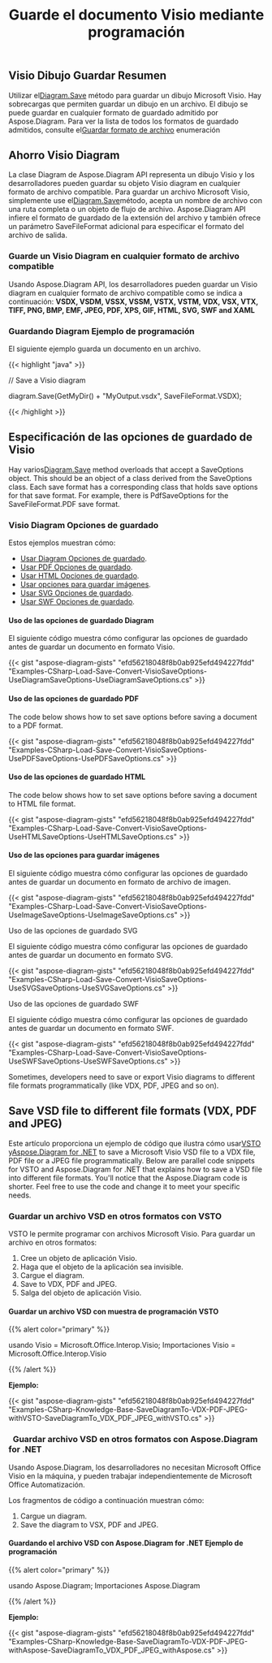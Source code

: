 ﻿---
title: Guarde el documento Visio mediante programación
linktitle: Guardar documento Visio
type: docs
weight: 30
url: /es/net/save-visio-document/
description: Esta página describe cómo guardar el documento Visio en un archivo, transmitir con la biblioteca Aspose.Diagram.
---
## **Visio Dibujo Guardar Resumen**
 Utilizar el[Diagram.Save]() método para guardar un dibujo Microsoft Visio. Hay sobrecargas que permiten guardar un dibujo en un archivo. El dibujo se puede guardar en cualquier formato de guardado admitido por Aspose.Diagram. Para ver la lista de todos los formatos de guardado admitidos, consulte el[Guardar formato de archivo]() enumeración
## **Ahorro Visio Diagram**
 La clase Diagram de Aspose.Diagram API representa un dibujo Visio y los desarrolladores pueden guardar su objeto Visio diagram en cualquier formato de archivo compatible. Para guardar un archivo Microsoft Visio, simplemente use el[Diagram.Save]()método, acepta un nombre de archivo con una ruta completa o un objeto de flujo de archivo. Aspose.Diagram API infiere el formato de guardado de la extensión del archivo y también ofrece un parámetro SaveFileFormat adicional para especificar el formato del archivo de salida.
### **Guarde un Visio Diagram en cualquier formato de archivo compatible**
Usando Aspose.Diagram API, los desarrolladores pueden guardar un Visio diagram en cualquier formato de archivo compatible como se indica a continuación:
**VSDX, VSDM, VSSX, VSSM, VSTX, VSTM, VDX, VSX, VTX, TIFF, PNG, BMP, EMF, JPEG, PDF, XPS, GIF, HTML, SVG, SWF and XAML**
### **Guardando Diagram Ejemplo de programación**
El siguiente ejemplo guarda un documento en un archivo.

{{< highlight "java" >}}

 // Save a Visio diagram

diagram.Save(GetMyDir() + "MyOutput.vsdx", SaveFileFormat.VSDX);

{{< /highlight >}}
## **Especificación de las opciones de guardado de Visio**
 Hay varios[Diagram.Save]() method overloads that accept a SaveOptions object. This should be an object of a class derived from the SaveOptions class. Each save format has a corresponding class that holds save options for that save format. For example, there is PdfSaveOptions for the SaveFileFormat.PDF save format.
### **Visio Diagram Opciones de guardado**
Estos ejemplos muestran cómo:

- [Usar Diagram Opciones de guardado](https://docs.aspose.com/diagram/net/save-visio-document/).
- [Usar PDF Opciones de guardado](https://docs.aspose.com/diagram/net/save-visio-document/).
- [Usar HTML Opciones de guardado](https://docs.aspose.com/diagram/net/save-visio-document/).
- [Usar opciones para guardar imágenes](https://docs.aspose.com/diagram/net/save-visio-document/).
- [Usar SVG Opciones de guardado](https://docs.aspose.com/diagram/net/save-visio-document/).
- [Usar SWF Opciones de guardado](https://docs.aspose.com/diagram/net/save-visio-document/).
#### **Uso de las opciones de guardado Diagram**
El siguiente código muestra cómo configurar las opciones de guardado antes de guardar un documento en formato Visio.

{{< gist "aspose-diagram-gists" "efd56218048f8b0ab925efd494227fdd" "Examples-CSharp-Load-Save-Convert-VisioSaveOptions-UseDiagramSaveOptions-UseDiagramSaveOptions.cs" >}}



#### **Uso de las opciones de guardado PDF**
The code below shows how to set save options before saving a document to a PDF format.

{{< gist "aspose-diagram-gists" "efd56218048f8b0ab925efd494227fdd" "Examples-CSharp-Load-Save-Convert-VisioSaveOptions-UsePDFSaveOptions-UsePDFSaveOptions.cs" >}}



#### **Uso de las opciones de guardado HTML**
The code below shows how to set save options before saving a document to HTML file format.

{{< gist "aspose-diagram-gists" "efd56218048f8b0ab925efd494227fdd" "Examples-CSharp-Load-Save-Convert-VisioSaveOptions-UseHTMLSaveOptions-UseHTMLSaveOptions.cs" >}}



#### **Uso de las opciones para guardar imágenes**
El siguiente código muestra cómo configurar las opciones de guardado antes de guardar un documento en formato de archivo de imagen.



{{< gist "aspose-diagram-gists" "efd56218048f8b0ab925efd494227fdd" "Examples-CSharp-Load-Save-Convert-VisioSaveOptions-UseImageSaveOptions-UseImageSaveOptions.cs" >}}


Uso de las opciones de guardado SVG

El siguiente código muestra cómo configurar las opciones de guardado antes de guardar un documento en formato SVG.

{{< gist "aspose-diagram-gists" "efd56218048f8b0ab925efd494227fdd" "Examples-CSharp-Load-Save-Convert-VisioSaveOptions-UseSVGSaveOptions-UseSVGSaveOptions.cs" >}}


Uso de las opciones de guardado SWF

El siguiente código muestra cómo configurar las opciones de guardado antes de guardar un documento en formato SWF.

{{< gist "aspose-diagram-gists" "efd56218048f8b0ab925efd494227fdd" "Examples-CSharp-Load-Save-Convert-VisioSaveOptions-UseSWFSaveOptions-UseSWFSaveOptions.cs" >}}

Sometimes, developers need to save or export Visio diagrams to different file formats programmatically (like VDX, PDF, JPEG and so on).
## **Save VSD file to different file formats (VDX, PDF and JPEG)**
 Este artículo proporciona un ejemplo de código que ilustra cómo usar[VSTO](https://docs.aspose.com/diagram/net/save-visio-document/) y[Aspose.Diagram for .NET](https://docs.aspose.com/diagram/net) to save a Microsoft Visio VSD file to a VDX file, PDF file or a JPEG file programmatically. Below are parallel code snippets for VSTO and Aspose.Diagram for .NET that explains how to save a VSD file into different file formats. You'll notice that the Aspose.Diagram code is shorter. Feel free to use the code and change it to meet your specific needs.
### **Guardar un archivo VSD en otros formatos con VSTO**
VSTO le permite programar con archivos Microsoft Visio. Para guardar un archivo en otros formatos:

1. Cree un objeto de aplicación Visio.
1. Haga que el objeto de la aplicación sea invisible.
1. Cargue el diagram.
1. Save to VDX, PDF and JPEG.
1. Salga del objeto de aplicación Visio.
#### **Guardar un archivo VSD con muestra de programación VSTO**
{{% alert color="primary" %}} 

usando Visio = Microsoft.Office.Interop.Visio;
Importaciones Visio = Microsoft.Office.Interop.Visio

{{% /alert %}} 

**Ejemplo:**

{{< gist "aspose-diagram-gists" "efd56218048f8b0ab925efd494227fdd" "Examples-CSharp-Knowledge-Base-SaveDiagramTo-VDX-PDF-JPEG-withVSTO-SaveDiagramTo_VDX_PDF_JPEG_withVSTO.cs" >}}
### ` `**Guardar archivo VSD en otros formatos con Aspose.Diagram for .NET**
Usando Aspose.Diagram, los desarrolladores no necesitan Microsoft Office Visio en la máquina, y pueden trabajar independientemente de Microsoft Office Automatización.

Los fragmentos de código a continuación muestran cómo:

1. Cargue un diagram.
1. Save the diagram to VSX, PDF and JPEG.
#### **Guardando el archivo VSD con Aspose.Diagram for .NET Ejemplo de programación**
{{% alert color="primary" %}} 

usando Aspose.Diagram;
Importaciones Aspose.Diagram

{{% /alert %}} 

**Ejemplo:**

{{< gist "aspose-diagram-gists" "efd56218048f8b0ab925efd494227fdd" "Examples-CSharp-Knowledge-Base-SaveDiagramTo-VDX-PDF-JPEG-withAspose-SaveDiagramTo_VDX_PDF_JPEG_withAspose.cs" >}}
